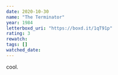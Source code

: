 ```yaml
---
date: 2020-10-30
name: "The Terminator"
year: 1984
letterboxd_uri: "https://boxd.it/1qT91p"
rating: 3
rewatch: 
tags: []
watched_date: 
---
```


cool.
